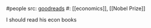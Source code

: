 #people 
src: [goodreads](https://www.goodreads.com/author/show/94736.Paul_A_Samuelson) 
#: [[economics]], [[Nobel Prize]] 

I should read his econ books


